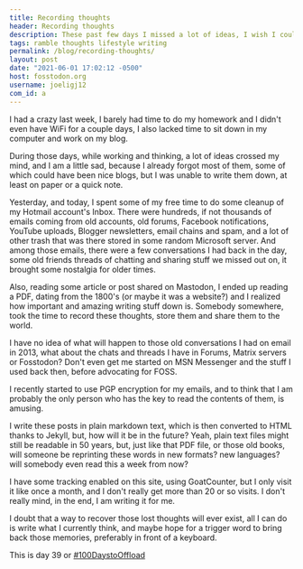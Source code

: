 ```yaml
---
title: Recording thoughts
header: Recording thoughts
description: These past few days I missed a lot of ideas, I wish I could have explained them and expanded them in a blog, but sometimes it is not possible to do so, and what will even happen to them as time moves forward?
tags: ramble thoughts lifestyle writing 
permalink: /blog/recording-thoughts/ 
layout: post 
date: "2021-06-01 17:02:12 -0500" 
host: fosstodon.org 
username: joeligj12 
com_id: a 
--- 
```


I had a crazy last week, I barely had time to do my homework and I didn't even
have WiFi for a couple days, I also lacked time to sit down in my computer and
work on my blog.

During those days, while working and thinking, a lot of ideas crossed my mind, 
and I am a little sad, because I already forgot most of them, some of which 
could have been nice blogs, but I was unable to write them down, at least on 
paper or a quick note. 

Yesterday, and today, I spent some of my free time to do some cleanup of my
Hotmail account's Inbox. There were hundreds, if not thousands of emails coming
from old accounts, old forums, Facebook notifications, YouTube uploads,
Blogger newsletters, email chains and spam, and a lot of other trash that was
there stored in some random Microsoft server. And among those emails, there were
a few conversations I had back in the day, some old friends threads of chatting
and sharing stuff we missed out on, it brought some nostalgia for older times.

Also, reading some article or post shared on Mastodon, I ended up reading a PDF,
dating from the 1800's (or maybe it was a website?) and I realized how important 
and amazing writing stuff down is. Somebody somewhere, took the time to record 
these thoughts, store them and share them to the world. 

I have no idea of what will happen to those old conversations I had on email in
2013, what about the chats and threads I have in Forums, Matrix servers or 
Fosstodon? Don't even get me started on MSN Messenger and the stuff I used back 
then, before advocating for FOSS. 

I recently started to use PGP encryption for my emails, and to think that I am
probably the only person who has the key to read the contents of them, is
amusing.

I write these posts in plain markdown text, which is then converted to HTML
thanks to Jekyll, but, how will it be in the future? Yeah, plain text files
might still be readable in 50 years, but, just like that PDF file, or those old
books, will someone be reprinting these words in new formats? new languages?
will somebody even read this a week from now?

I have some tracking enabled on this site, using GoatCounter, but I only visit
it like once a month, and I don't really get more than 20 or so visits. I don't
really mind, in the end, I am writing it for me.

I doubt that a way to recover those lost thoughts will ever exist,
all I can do is write what I currently think, and maybe hope for a trigger word to
bring back those memories, preferably in front of a keyboard.

This is day 39 or [#100DaystoOffload](https://100DaystoOffload.com)


